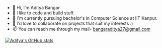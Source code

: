 - 👋 Hi, I’m Aditya Bangar
- 👀 I like to code and build stuff.
- 🌱 I'm currently pursuing bachelor's in Computer Science at IIT Kanpur.
- 💞️ I'd love to collaborate on projects that suit my interests :)
- 📫 You can reach me through my mail- bangaraditya27@gmail.com

[![Aditya's GitHub stats](https://github-readme-stats.vercel.app/api?username=bangaradi)](https://github.com/bangaradi/github-readme-stats)
